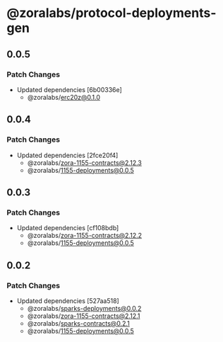 # @zoralabs/protocol-deployments-gen

## 0.0.5

### Patch Changes

- Updated dependencies [6b00336e]
  - @zoralabs/erc20z@0.1.0

## 0.0.4

### Patch Changes

- Updated dependencies [2fce20f4]
  - @zoralabs/zora-1155-contracts@2.12.3
  - @zoralabs/1155-deployments@0.0.5

## 0.0.3

### Patch Changes

- Updated dependencies [cf108bdb]
  - @zoralabs/zora-1155-contracts@2.12.2
  - @zoralabs/1155-deployments@0.0.5

## 0.0.2

### Patch Changes

- Updated dependencies [527aa518]
  - @zoralabs/sparks-deployments@0.0.2
  - @zoralabs/zora-1155-contracts@2.12.1
  - @zoralabs/sparks-contracts@0.2.1
  - @zoralabs/1155-deployments@0.0.5
